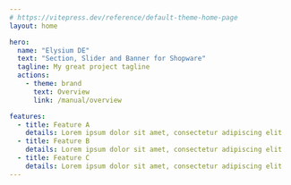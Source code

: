 ```yaml
---
# https://vitepress.dev/reference/default-theme-home-page
layout: home

hero:
  name: "Elysium DE"
  text: "Section, Slider and Banner for Shopware"
  tagline: My great project tagline
  actions:
    - theme: brand
      text: Overview
      link: /manual/overview

features:
  - title: Feature A
    details: Lorem ipsum dolor sit amet, consectetur adipiscing elit
  - title: Feature B
    details: Lorem ipsum dolor sit amet, consectetur adipiscing elit
  - title: Feature C
    details: Lorem ipsum dolor sit amet, consectetur adipiscing elit
---
```


